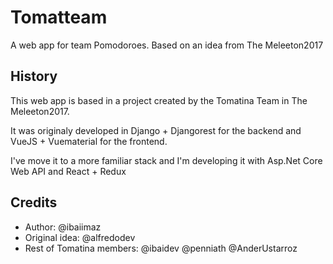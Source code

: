 # Tomatteam

A web app for team Pomodoroes. Based on an idea from The Meleeton2017

## History

This web app is based in a project created by the Tomatina Team in The Meleeton2017.

It was originaly developed in Django + Djangorest for the backend and VueJS + Vuematerial for the frontend.

I've move it to a more familiar stack and I'm developing it with Asp.Net Core Web API and React + Redux

## Credits

* Author: @ibaiimaz
* Original idea: @alfredodev
* Rest of Tomatina members: @ibaidev @penniath @AnderUstarroz

